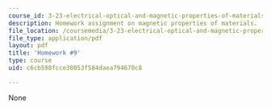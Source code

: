 ```yaml
---
course_id: 3-23-electrical-optical-and-magnetic-properties-of-materials-fall-2007
description: Homework assignment on magnetic properties of materials.
file_location: /coursemedia/3-23-electrical-optical-and-magnetic-properties-of-materials-fall-2007/c6cb598fcce38053f584daea794670c8_ps9.pdf
file_type: application/pdf
layout: pdf
title: 'Homework #9'
type: course
uid: c6cb598fcce38053f584daea794670c8

---
```

None